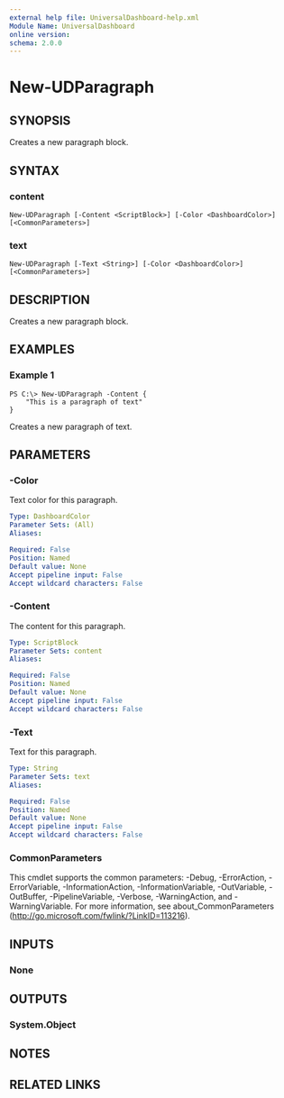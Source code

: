 ```yaml
---
external help file: UniversalDashboard-help.xml
Module Name: UniversalDashboard
online version:
schema: 2.0.0
---
```


# New-UDParagraph

## SYNOPSIS
Creates a new paragraph block.

## SYNTAX

### content
```
New-UDParagraph [-Content <ScriptBlock>] [-Color <DashboardColor>] [<CommonParameters>]
```

### text
```
New-UDParagraph [-Text <String>] [-Color <DashboardColor>] [<CommonParameters>]
```

## DESCRIPTION
Creates a new paragraph block.

## EXAMPLES

### Example 1
```
PS C:\> New-UDParagraph -Content {
    "This is a paragraph of text"
}
```

Creates a new paragraph of text.

## PARAMETERS

### -Color
Text color for this paragraph.

```yaml
Type: DashboardColor
Parameter Sets: (All)
Aliases:

Required: False
Position: Named
Default value: None
Accept pipeline input: False
Accept wildcard characters: False
```

### -Content
The content for this paragraph. 

```yaml
Type: ScriptBlock
Parameter Sets: content
Aliases:

Required: False
Position: Named
Default value: None
Accept pipeline input: False
Accept wildcard characters: False
```

### -Text
Text for this paragraph.

```yaml
Type: String
Parameter Sets: text
Aliases:

Required: False
Position: Named
Default value: None
Accept pipeline input: False
Accept wildcard characters: False
```

### CommonParameters
This cmdlet supports the common parameters: -Debug, -ErrorAction, -ErrorVariable, -InformationAction, -InformationVariable, -OutVariable, -OutBuffer, -PipelineVariable, -Verbose, -WarningAction, and -WarningVariable. For more information, see about_CommonParameters (http://go.microsoft.com/fwlink/?LinkID=113216).

## INPUTS

### None

## OUTPUTS

### System.Object

## NOTES

## RELATED LINKS
